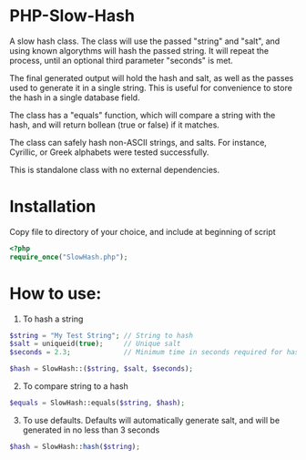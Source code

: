 # PHP-Slow-Hash

A slow hash class. The class will use the passed "string" and "salt", and using
known algorythms will hash the passed string. It will repeat the process, until
an optional third parameter "seconds" is met.

The final generated output will hold the hash and salt, as well as the passes
used to generate it in a single string. This is useful for convenience to store
the hash in a single database field.

The class has a "equals" function, which will compare a string with the hash,
and will return bollean (true or false) if it matches.

The class can safely hash non-ASCII strings, and salts. For instance,
Cyrillic, or Greek alphabets were tested successfully.

This is standalone class with no external dependencies.

Installation
============

Copy file to directory of your choice, and include at beginning of script

```php
<?php
require_once("SlowHash.php");
```

How to use:
============

1) To hash a string

```php
$string = "My Test String"; // String to hash
$salt = uniqueid(true);     // Unique salt
$seconds = 2.3;             // Minimum time in seconds required for hashing (may be floating number, i.e. 2.3s) 

$hash = SlowHash::($string, $salt, $seconds);
```

2) To compare string to a hash

```php
$equals = SlowHash::equals($string, $hash);
```

3) To use defaults. Defaults will automatically generate salt, and will be generated in no less than 3 seconds

```php
$hash = SlowHash::hash($string);
```
